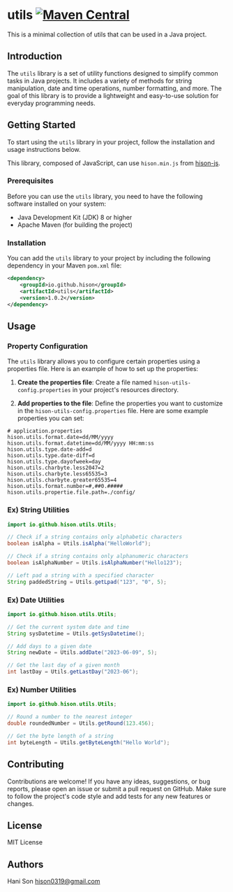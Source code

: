 # utils [![Maven Central](https://img.shields.io/maven-central/v/io.github.hisondev/utils.svg?label=Maven%20Central)](https://mvnrepository.com/artifact/io.github.hisondev/utils)
This is a minimal collection of utils that can be used in a Java project.

## Introduction
The `utils` library is a set of utility functions designed to simplify common tasks in Java projects. It includes a variety of methods for string manipulation, date and time operations, number formatting, and more. The goal of this library is to provide a lightweight and easy-to-use solution for everyday programming needs.

## Getting Started
To start using the `utils` library in your project, follow the installation and usage instructions below.

This library, composed of JavaScript, can use `hison.min.js` from [hison-js](https://github.com/hisondev/hison-js).

### Prerequisites
Before you can use the `utils` library, you need to have the following software installed on your system:
- Java Development Kit (JDK) 8 or higher
- Apache Maven (for building the project)

### Installation
You can add the `utils` library to your project by including the following dependency in your Maven `pom.xml` file:

```xml
<dependency>
    <groupId>io.github.hison</groupId>
    <artifactId>utils</artifactId>
    <version>1.0.2</version>
</dependency>
```

## Usage
### Property Configuration
The `utils` library allows you to configure certain properties using a properties file. Here is an example of how to set up the properties:

1. **Create the properties file**:
Create a file named `hison-utils-config.properties` in your project's resources directory.

2. **Add properties to the file**:
Define the properties you want to customize in the `hison-utils-config.properties` file. Here are some example properties you can set:

```properties
# application.properties
hison.utils.format.date=dd/MM/yyyy
hison.utils.format.datetime=dd/MM/yyyy HH:mm:ss
hison.utils.type.date-add=d
hison.utils.type.date-diff=d
hison.utils.type.dayofweek=day
hison.utils.charbyte.less2047=2
hison.utils.charbyte.less65535=3
hison.utils.charbyte.greater65535=4
hison.utils.format.number=#,##0.##### 
hison.utils.propertie.file.path=./config/
```

### Ex) String Utilities
```java
import io.github.hison.utils.Utils;

// Check if a string contains only alphabetic characters
boolean isAlpha = Utils.isAlpha("HelloWorld");

// Check if a string contains only alphanumeric characters
boolean isAlphaNumber = Utils.isAlphaNumber("Hello123");

// Left pad a string with a specified character
String paddedString = Utils.getLpad("123", "0", 5);
```

### Ex) Date Utilities
```java
import io.github.hison.utils.Utils;

// Get the current system date and time
String sysDatetime = Utils.getSysDatetime();

// Add days to a given date
String newDate = Utils.addDate("2023-06-09", 5);

// Get the last day of a given month
int lastDay = Utils.getLastDay("2023-06");
```

### Ex) Number Utilities
```java
import io.github.hison.utils.Utils;

// Round a number to the nearest integer
double roundedNumber = Utils.getRound(123.456);

// Get the byte length of a string
int byteLength = Utils.getByteLength("Hello World");
```

## Contributing
Contributions are welcome! If you have any ideas, suggestions, or bug reports, please open an issue or submit a pull request on GitHub. Make sure to follow the project's code style and add tests for any new features or changes.

## License
MIT License

## Authors
Hani Son
hison0319@gmail.com
